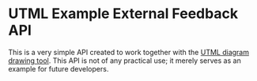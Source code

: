 # UTML Example External Feedback API

This is a very simple API created to work together with the 
[UTML diagram drawing tool](https://github.com/andrewjh9/UTML).
This API is not of any practical use; it merely serves as an example for future developers.
